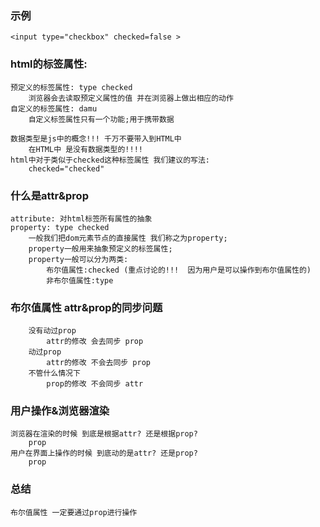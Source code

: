 ### 示例
	<input type="checkbox" checked=false >

### html的标签属性:
	预定义的标签属性: type checked
		浏览器会去读取预定义属性的值 并在浏览器上做出相应的动作
	自定义的标签属性: damu
		自定义标签属性只有一个功能;用于携带数据

	数据类型是js中的概念!!! 千万不要带入到HTML中
        在HTML中 是没有数据类型的!!!!
	html中对于类似于checked这种标签属性 我们建议的写法:
        checked="checked" 	

### 什么是attr&prop
	attribute: 对html标签所有属性的抽象
	property: type checked
		一般我们把dom元素节点的直接属性 我们称之为property;
		property一般用来抽象预定义的标签属性;
		property一般可以分为两类:
			布尔值属性:checked (重点讨论的!!!  因为用户是可以操作到布尔值属性的)
			非布尔值属性:type

### 布尔值属性 attr&prop的同步问题
		没有动过prop
			attr的修改 会去同步 prop
		动过prop
			attr的修改 不会去同步 prop
		不管什么情况下    
			prop的修改 不会同步 attr

### 用户操作&浏览器渲染
	浏览器在渲染的时候 到底是根据attr? 还是根据prop?
		prop
	用户在界面上操作的时候 到底动的是attr? 还是prop?
		prop	

### 总结
	布尔值属性 一定要通过prop进行操作				


